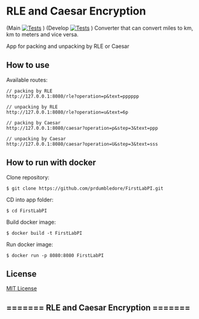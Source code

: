 # RLE and Caesar Encryption

(Main
[![Tests](https://github.com/prdumbledore/FirstLabPI/actions/workflows/gradle-tests.yml/badge.svg?branch=main)](https://github.com/prdumbledore/FirstLabPI/actions/workflows/gradle-tests.yml) )
(Develop
[![Tests](https://github.com/prdumbledore/FirstLabPI/actions/workflows/gradle-tests.yml/badge.svg?branch=develop)](https://github.com/prdumbledore/FirstLabPI/actions/workflows/gradle-tests.yml) )
Converter that can convert miles to km, km to meters and vice versa.

App for packing and unpacking by RLE or Caesar

## How to use

Available routes:
```
// packing by RLE
http://127.0.0.1:8080/rle?operation=p&text=pppppp

// unpacking by RLE         
http://127.0.0.1:8080/rle?operation=u&text=6p

// packing by Caesar
http://127.0.0.1:8080/caesar?operation=p&step=3&text=ppp

// unpacking by Caesar
http://127.0.0.1:8080/caesar?operation=U&step=3&text=sss
```
## How to run with docker
Clone repository:
``` console
$ git clone https://github.com/prdumbledore/FirstLabPI.git
```
CD into app folder:
``` console
$ cd FirstLabPI
```
Build docker image:
``` console
$ docker build -t FirstLabPI
```
Run docker image:
``` console
$ docker run -p 8080:8080 FirstLabPI
```

## License

[MIT License](./LICENSE)


## ======= RLE and Caesar Encryption =======
